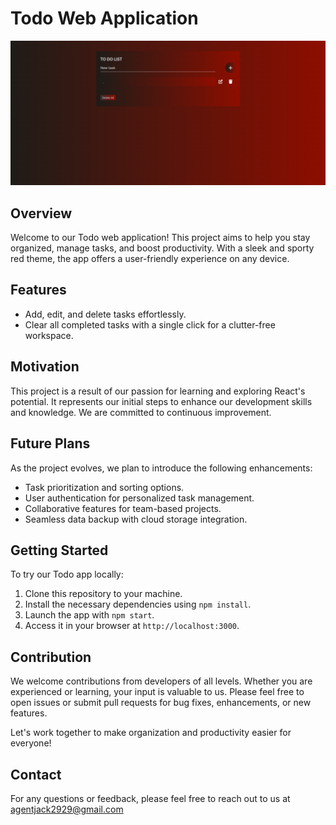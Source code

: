 # Todo Web Application

![Todo Web App](https://raw.githubusercontent.com/gauravgorade/react-todo-list/main/public/todo_SS.png)

## Overview
Welcome to our Todo web application! This project aims to help you stay organized, manage tasks, and boost productivity. With a sleek and sporty red theme, the app offers a user-friendly experience on any device.

## Features
- Add, edit, and delete tasks effortlessly.
- Clear all completed tasks with a single click for a clutter-free workspace.

## Motivation
This project is a result of our passion for learning and exploring React's potential. It represents our initial steps to enhance our development skills and knowledge. We are committed to continuous improvement.

## Future Plans
As the project evolves, we plan to introduce the following enhancements:
- Task prioritization and sorting options.
- User authentication for personalized task management.
- Collaborative features for team-based projects.
- Seamless data backup with cloud storage integration.

## Getting Started
To try our Todo app locally:
1. Clone this repository to your machine.
2. Install the necessary dependencies using `npm install`.
3. Launch the app with `npm start`.
4. Access it in your browser at `http://localhost:3000`.

## Contribution
We welcome contributions from developers of all levels. Whether you are experienced or learning, your input is valuable to us. Please feel free to open issues or submit pull requests for bug fixes, enhancements, or new features.

Let's work together to make organization and productivity easier for everyone!

## Contact
For any questions or feedback, please feel free to reach out to us at agentjack2929@gmail.com

